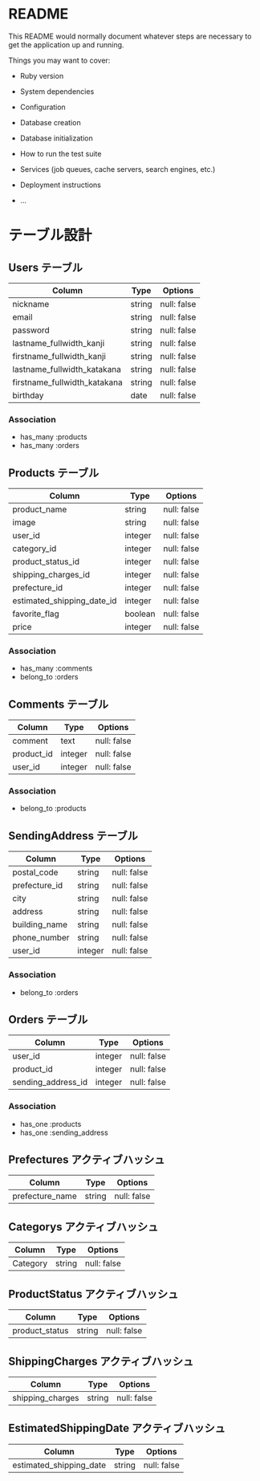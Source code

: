 # README

This README would normally document whatever steps are necessary to get the
application up and running.

Things you may want to cover:

* Ruby version

* System dependencies

* Configuration

* Database creation

* Database initialization

* How to run the test suite

* Services (job queues, cache servers, search engines, etc.)

* Deployment instructions

* ...

# テーブル設計

## Users テーブル

| Column                       | Type   | Options     |
| ---------------------------- | ------ | ----------- |
| nickname                     | string | null: false |
| email                        | string | null: false |
| password                     | string | null: false |
| lastname_fullwidth_kanji     | string | null: false |
| firstname_fullwidth_kanji    | string | null: false |
| lastname_fullwidth_katakana  | string | null: false |
| firstname_fullwidth_katakana | string | null: false |
| birthday                     | date   | null: false |

### Association

- has_many :products
- has_many :orders


## Products テーブル

| Column                     | Type    | Options     |
| -------------------------- | ------- | ----------- |
| product_name               | string  | null: false |
| image                      | string  | null: false |
| user_id                    | integer | null: false |
| category_id                | integer | null: false |
| product_status_id          | integer | null: false |
| shipping_charges_id        | integer | null: false |
| prefecture_id              | integer | null: false |
| estimated_shipping_date_id | integer | null: false |
| favorite_flag              | boolean | null: false |
| price                      | integer | null: false |

### Association

- has_many :comments
- belong_to :orders


## Comments テーブル

| Column     | Type    | Options     |
| ---------- | ------- | ----------- |
| comment    | text    | null: false |
| product_id | integer | null: false |
| user_id    | integer | null: false |

### Association

- belong_to :products


## SendingAddress テーブル

| Column        | Type    | Options     |
| ------------- | ------- | ----------- |
| postal_code   | string  | null: false |
| prefecture_id | string  | null: false |
| city          | string  | null: false |
| address       | string  | null: false |
| building_name | string  | null: false |
| phone_number  | string  | null: false |
| user_id       | integer | null: false |

### Association

- belong_to :orders


## Orders テーブル

| Column             | Type    | Options     |
| ------------------ | ------- | ----------- |
| user_id            | integer | null: false |
| product_id         | integer | null: false |
| sending_address_id | integer | null: false |

### Association

- has_one :products
- has_one :sending_address


## Prefectures アクティブハッシュ

| Column          | Type   | Options     |
| --------------- | ------ | ----------- |
| prefecture_name | string | null: false |


## Categorys アクティブハッシュ

| Column   | Type   | Options     |
| -------- | ------ | ----------- |
| Category | string | null: false |


## ProductStatus アクティブハッシュ

| Column         | Type   | Options     |
| -------------- | ------ | ----------- |
| product_status | string | null: false |


## ShippingCharges アクティブハッシュ

| Column           | Type   | Options     |
| ---------------- | ------ | ----------- |
| shipping_charges | string | null: false |


## EstimatedShippingDate アクティブハッシュ

| Column                  | Type   | Options     |
| ----------------------- | ------ | ----------- |
| estimated_shipping_date | string | null: false |

